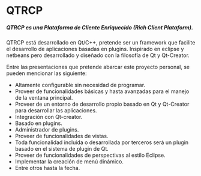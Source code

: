 # QTRCP
##### QTRCP es una Plataforma de Cliente Enriquecido (Rich Client Plataform).
QTRCP está desarrollado en Qt/C++, pretende ser un framework que facilite el desarrollo de aplicaciones basadas en plugins. Inspirado en eclipse y netbeans pero desarrollado y diseñado con la filosofía de Qt y Qt-Creator.

Entre las presentaciones que pretende abarcar este proyecto personal, se pueden mencionar las siguiente:
* Altamente configurable sin necesidad de programar.
* Proveer de funcionalidades básicas y hasta avanzadas para el manejo de la ventana principal.
* Proveer de un entorno de desarrollo propio basado en Qt y Qt-Creator para desarrollar las aplicaciones.
* Integración con Qt-creator.
* Basado en plugins.
* Administrador de plugins.
* Proveer de funcionalidades de vistas.
* Toda funcionalidad incluida o desarrollada por terceros será un plugin basado en el sistema de plugin de Qt.
* Proveer de funcionalidades de perspectivas al estilo Eclipse.
* Implementar la creación de menú dinámico.
* Entre otros hasta la fecha.
